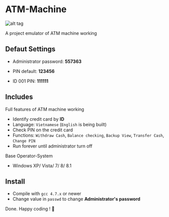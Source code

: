 # ATM-Machine

![alt tag](https://raw.githubusercontent.com/sft-hardwork/ATM-Emulator/master/icon.png)

A project emulator of ATM machine working

## Defaut Settings

* Administrator password: **557363**

* PIN default: **123456**

* ID 001 PIN: **111111**

## Includes

Full features of ATM machine working

* Identify credit card by **ID** 
* Language: `Vietnamese` (`English` is being built)
* Check PIN on the credit card
* Functions: `Withdraw Cash`, `Balance checking`, `Backup View`, `Transfer Cash`, `Change PIN`
* Run forever until administrator turn off

Base Operator-System

* Windows XP/ Vista/ 7/ 8/ 8.1

## Install

* Compile with `gcc 4.7.x` or newer
* Change value in `passwd` to change **Administrator's password**

Done. Happy coding ! :clap: